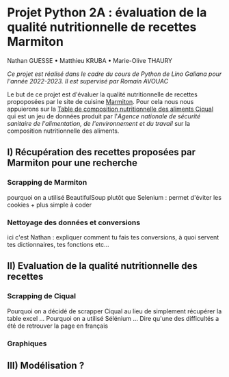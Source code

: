 # **Projet Python 2A : évaluation de la qualité nutritionnelle de recettes Marmiton**


Nathan GUESSE • Matthieu KRUBA • Marie-Olive THAURY

*Ce projet est réalisé dans le cadre du cours de Python de Lino Galiana pour l'année 2022-2023. Il est supervisé par Romain AVOUAC*

Le but de ce projet est d'évaluer la qualité nutritionnelle de recettes propoposées par le site de cuisine [Marmiton](https://www.marmiton.org/). 
Pour cela nous nous appuierons sur la [Table de composition nutritionnelle des aliments Ciqual](https://ciqual.anses.fr/) qui est un jeu de données produit par l'*Agence nationale de sécurité sanitaire de l'alimentation, de l'environnement et du travail* sur la composition nutritionnelle des aliments. 


## I) Récupération des recettes proposées par Marmiton pour une recherche 

### Scrapping de Marmiton 

pourquoi on a utilisé BeautifulSoup plutôt que Selenium : permet d'éviter les cookies + plus simple à coder 

### Nettoyage des données et conversions 

ici c'est Nathan : expliquer comment tu fais tes conversions, à quoi servent tes dictionnaires, tes fonctions etc...


## II) Evaluation de la qualité nutritionnelle des recettes 

### Scrapping de Ciqual 

Pourquoi on a décidé de scrapper Ciqual au lieu de simplement récupérer la table excel ...
Pourquoi on a utilisé Sélénium ... 
Dire qu'une des difficultés a été de retrouver la page en français 

### Graphiques 

## III) Modélisation ?  